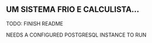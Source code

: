 ## UM SISTEMA FRIO E CALCULISTA...

TODO: FINISH README

NEEDS A CONFIGURED POSTGRESQL INSTANCE TO RUN
